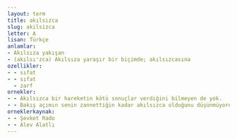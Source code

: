 ```yaml
---
layout: term
title: akılsızca
slug: akilsizca
letter: A
lisan: Türkçe
anlamlar:
- Akılsıza yakışan
- (akılsı'zca) Akılsıza yaraşır bir biçimde; akılsızcasına
ozellikler:
- - sıfat
- - sıfat
  - zarf
ornekler:
- - Akılsızca bir hareketin kötü sonuçlar verdiğini bilmeyen de yok.
- - Bakış açımın senin zannettiğin kadar akılsızca olduğunu düşünmüyorum.
orneklerkaynak:
- - Şevket Rado
- - Alev Alatlı
---
```

